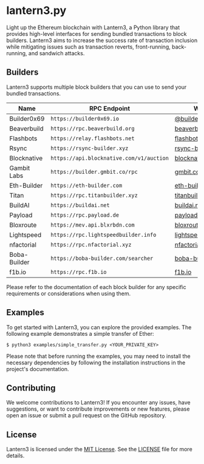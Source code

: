 # lantern3.py

Light up the Ethereum blockchain with Lantern3, a Python library that provides high-level interfaces for sending bundled transactions to block builders. Lantern3 aims to increase the success rate of transaction inclusion while mitigating issues such as transaction reverts, front-running, back-running, and sandwich attacks.

## Builders

Lantern3 supports multiple block builders that you can use to send your bundled transactions.

| Name         | RPC Endpoint                             | Website                                                       | Notes                                               |
| ------------ | ---------------------------------------- | ------------------------------------------------------------- | --------------------------------------------------- |
| Builder0x69  | `https://builder0x69.io`                 | [@builder0x69](https://twitter.com/builder0x69)               |                                                     |
| Beaverbuild  | `https://rpc.beaverbuild.org`            | [beaverbuild.org](https://beaverbuild.org/)                   |                                                     |
| Flashbots    | `https://relay.flashbots.net`            | [flashbots.net](https://flashbots.net)                        | [`FlashbotsBuilder`](lantern3/builder/flashbots.py) |
| Rsync        | `https://rsync-builder.xyz`              | [rsync-builder.xyz](https://rsync-builder.xyz/)               |                                                     |
| Blocknative  | `https://api.blocknative.com/v1/auction` | [blocknative.com](https://www.blocknative.com/)               |                                                     |
| Gambit Labs  | `https://builder.gmbit.co/rpc`           | [gmbit.co](https://www.gmbit.co/)                             |                                                     |
| Eth-Builder  | `https://eth-builder.com`                | [eth-builder.com](https://eth-builder.com/)                   |                                                     |
| Titan        | `https://rpc.titanbuilder.xyz`           | [titanbuilder.xyz](https://www.titanbuilder.xyz/)             |                                                     |
| BuildAI      | `https://buildai.net`                    | [buildai.net](https://buildai.net/)                           |                                                     |
| Payload      | `https://rpc.payload.de`                 | [payload.de](https://payload.de/)                             |                                                     |
| Bloxroute    | `https://mev.api.blxrbdn.com`            | [bloxroute.com](https://bloxroute.com/)                       |                                                     |
| Lightspeed   | `https://rpc.lightspeedbuilder.info`     | [lightspeedbuilder.info](https://www.lightspeedbuilder.info/) |                                                     |
| nfactorial   | `https://rpc.nfactorial.xyz`             | [nfactorial.xyz](https://nfactorial.xyz/)                     |                                                     |
| Boba-Builder | `https://boba-builder.com/searcher`      | [boba-builder.com](http://boba-builder.com/)                  |                                                     |
| f1b.io       | `https://rpc.f1b.io`                     | [f1b.io](https://f1b.io/)                                     |                                                     |



Please refer to the documentation of each block builder for any specific requirements or considerations when using them.

## Examples

To get started with Lantern3, you can explore the provided examples. The following example demonstrates a simple transfer of Ether:

```shell
$ python3 examples/simple_transfer.py <YOUR_PRIVATE_KEY>
```

Please note that before running the examples, you may need to install the necessary dependencies by following the installation instructions in the project's documentation.

## Contributing

We welcome contributions to Lantern3! If you encounter any issues, have suggestions, or want to contribute improvements or new features, please open an issue or submit a pull request on the GitHub repository.

## License

Lantern3 is licensed under the [MIT License](https://opensource.org/license/mit/). See the [LICENSE](LICENSE) file for more details.
